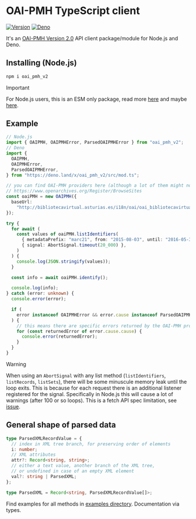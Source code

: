 # OAI-PMH TypeScript client

[![Version][npm-svg]][npm-url] [![Deno][deno-svg]][deno-url]

It's an
[OAI-PMH Version 2.0](https://www.openarchives.org/OAI/openarchivesprotocol.html)
API client package/module for Node.js and Deno.

## Installing (Node.js)

```sh
npm i oai_pmh_v2
```

> [!IMPORTANT]
> For Node.js users, this is an ESM only package, read more
> [here](https://www.typescriptlang.org/docs/handbook/esm-node.html) and maybe
> [here](https://gist.github.com/sindresorhus/a39789f98801d908bbc7ff3ecc99d99c).

## Example

```typescript
// Node.js
import { OAIPMH, OAIPMHError, ParsedOAIPMHError } from "oai_pmh_v2";
// Deno
import {
  OAIPMH,
  OAIPMHError,
  ParsedOAIPMHError,
} from "https://deno.land/x/oai_pmh_v2/src/mod.ts";

// you can find OAI-PMH providers here (although a lot of them might not work):
// https://www.openarchives.org/Register/BrowseSites
const oaiPMH = new OAIPMH({
  baseUrl:
    "http://bibliotecavirtual.asturias.es/i18n/oai/oai_bibliotecavirtual.asturias.es.cmd",
});

try {
  for await (
    const values of oaiPMH.listIdentifiers(
      { metadataPrefix: "marc21", from: "2015-08-03", until: "2016-05-30" },
      { signal: AbortSignal.timeout(20_000) },
    )
  ) {
    console.log(JSON.stringify(values));
  }

  const info = await oaiPMH.identify();

  console.log(info);
} catch (error: unknown) {
  console.error(error);

  if (
    error instanceof OAIPMHError && error.cause instanceof ParsedOAIPMHError
  ) {
    // this means there are specific errors returned by the OAI-PMH provider
    for (const returnedError of error.cause.cause) {
      console.error(returnedError);
    }
  }
}
```

> [!WARNING]
> When using an `AbortSignal` with any list method
> (`listIdentifiers`, `listRecords`, `listSets`), there will be some minuscule
> memory leak until the loop exits. This is because for each request there is an
> additional listener registered for the signal. Specifically in Node.js this
> will cause a lot of warnings (after 100 or so loops). This is a fetch API spec
> limitation, see [issue](https://github.com/nodejs/undici/issues/939).

## General shape of parsed data

```typescript
type ParsedXMLRecordValue = {
  // index in XML tree branch, for preserving order of elements
  i: number;
  // XML attributes
  attr?: Record<string, string>;
  // either a text value, another branch of the XML tree,
  // or undefined in case of an empty XML element
  val?: string | ParsedXML;
};

type ParsedXML = Record<string, ParsedXMLRecordValue[]>;
```

Find examples for all methods in
[examples directory](https://github.com/flevi29/oai_pmh_v2/tree/main/examples).
Documentation via types.

[npm-svg]: https://img.shields.io/npm/v/oai_pmh_v2.svg?style=flat-square
[npm-url]: https://npmjs.org/package/oai_pmh_v2
[deno-svg]: https://img.shields.io/badge/deno-land-blueviolet?style=flat-square
[deno-url]: https://deno.land/x/oai_pmh_v2
